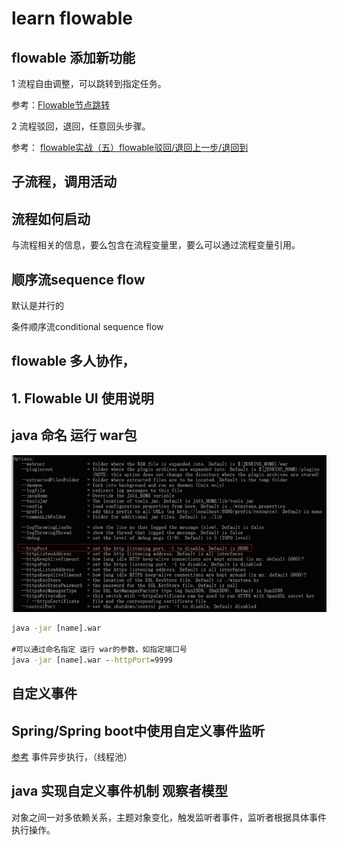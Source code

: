 # learn flowable



## flowable 添加新功能
1 流程自由调整，可以跳转到指定任务。

参考：[Flowable节点跳转](http://www.shareniu.com/article/172.htm)

2 流程驳回，退回，任意回头步骤。 

参考： [flowable实战（五）flowable驳回/退回上一步/退回到](https://blog.csdn.net/zhongzk69/article/details/90740662)

## 子流程，调用活动


## 流程如何启动
 与流程相关的信息，要么包含在流程变量里，要么可以通过流程变量引用。
 
## 顺序流sequence flow

默认是并行的

条件顺序流conditional sequence flow


##  flowable 多人协作，
## 1. Flowable UI 使用说明



## java 命名 运行 war包

![cmd_java_war](cmd_java_war.png)

```cmd
java -jar [name].war

#可以通过命名指定 运行 war的参数，如指定端口号
java -jar [name].war --httpPort=9999
```

## 自定义事件 

## Spring/Spring boot中使用自定义事件监听
[参考](https://www.jianshu.com/p/897e0a128e54)
事件异步执行，（线程池）


## java 实现自定义事件机制 观察者模型
对象之间一对多依赖关系，主题对象变化，触发监听者事件，监听者根据具体事件执行操作。


